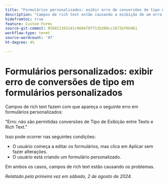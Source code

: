 ```yaml
---
title: "Formulários personalizados: exibir erro de conversões de tipo em formulários personalizados"
description: "Campos de rich text estão causando a exibição de um erro em formulários personalizados."
hidefromtoc: true
feature: Custom Forms
source-git-commit: 056821393141c9604707f13b388cc1872bf6b961
workflow-type: tm+mt
source-wordcount: '97'
ht-degree: 4%

---
```



# Formulários personalizados: exibir erro de conversões de tipo em formulários personalizados

Campos de rich text fazem com que apareça o seguinte erro em formulários personalizados:

&quot;Erro: não são permitidas conversões de Tipo de Exibição entre Texto e Rich Text.&quot;

Isso pode ocorrer nas seguintes condições:

* O usuário começa a editar os formulários, mas clica em Aplicar sem fazer alterações.
* O usuário está criando um formulário personalizado.

Em ambos os casos, campos de rich text estão causando os problemas.

_Relatado pela primeira vez em sábado, 2 de agosto de 2024._
